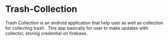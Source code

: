 # Trash-Collection
Trash Collection is an android application that help user as well as collection for collecting trash . This app basically for user to make updates with collector, storing credential on firebase. 

